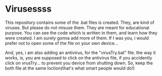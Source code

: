 # Virusessss

This repository contains some of the .bat files is created. They, are kind of viruses. But please do not misuse them. They are meant for educational purpose. You can see the code which is written in them, and learn how they were created. I am surely gonna add more of them. If I was you, i would prefer not to open some of the file on your own device...

And, yes, i am also adding an antivirus, for the "virusTry.bat" file. the way it works, is, you are supposed to click on the antivirus file, if you accidently click on vrusTry... to prevent you device from shutting down. So, keep the both file at the same loction(that's what smart people would do!)
